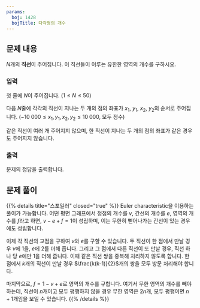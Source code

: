 ```yaml
---
params:
  boj: 1428
  bojTitle: 다각형의 개수
---
```


## 문제 내용

$N$개의 **직선**이 주어집니다. 이 직선들이 이루는 유한한 영역의 개수를 구하시오.

### 입력

첫 줄에 $N$이 주어집니다. ($1 \le N \le 50$)

다음 $N$줄에 각각의 직선이 지나는 두 개의 점의 좌표가 $x_1$, $y_1$, $x_2$, $y_2$의 순서로 주어집니다. ($-10\;000 \le x_1, y_1, x_2, y_2 \le 10\;000$, 모두 정수)

같은 직선이 여러 개 주어지지 않으며, 한 직선이 지나는 두 개의 점의 좌표가 같은 경우도 주어지지 않습니다.

### 출력

문제의 정답을 출력합니다.

## 문제 풀이

{{% details title="스포일러" closed="true" %}}
Euler characteristic을 이용하는 풀이가 가능합니다. 어떤 평면 그래프에서 정점의 개수를 $v$, 간선의 개수를 $e$, 영역의 개수를 $f$라고 하면, $v - e + f = 1$이 성립하며,
이는 무한히 뻗어나가는 간선이 있는 경우에도 성립합니다.

이제 각 직선의 교점을 구하여 $v$와 $e$를 구할 수 있습니다. 두 직선이 한 점에서 만날 경우 $v$에 1을, $e$에 2를 더해 줍니다.
그리고 그 점에서 다른 직선이 또 만날 경우, 직선 하나 당 $e$에만 1을 더해 줍니다.
이때 같은 직선 쌍을 중복해 처리하지 않도록 합니다. 한 점에서 $k$개의 직선이 만날 경우 $\frac{k(k-1)}{2}$개의 쌍을 모두 방문 처리해야 합니다.

마지막으로, $f = 1 - v + e$로 영역의 개수를 구합니다. 여기서 무한 영역의 개수를 빼야 하는데, 직선이 $n$개이고 모두 평행하지 않을 경우 무한 영역은 $2n$개, 모두 평행이면 $n+1$개임을 보일 수 있습니다.
{{% /details %}}
